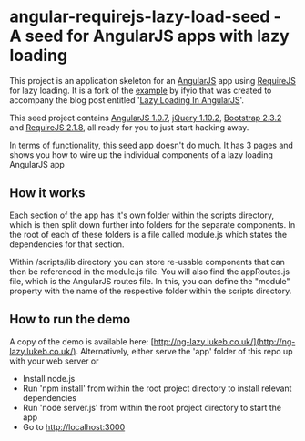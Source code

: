 angular-requirejs-lazy-load-seed - A seed for AngularJS apps with lazy loading
=====================================
This project is an application skeleton for an [AngularJS](http://angularjs.org/) app using [RequireJS](http://requirejs.org/) for lazy loading. It is a fork of the [example](https://github.com/ifyio/angularjs-lazy-loading-with-requirejs) by ifyio that was created to accompany the blog post entitled '[Lazy Loading In AngularJS](http://ify.io/lazy-loading-in-angularjs/)'.

This seed project contains [AngularJS 1.0.7](http://angularjs.org/), [jQuery 1.10.2](http://jquery.com/), [Bootstrap 2.3.2](http://twitter.github.com/bootstrap/) and [RequireJS 2.1.8](http://requirejs.org/), all ready for you to just start hacking away.

In terms of functionality, this seed app doesn't do much. It has 3 pages and shows you how to wire up the individual components of a lazy loading AngularJS app

## How it works
Each section of the app has it's own folder within the scripts directory, which is then split down further into folders for the separate components. In the root of each of these folders is a file called module.js which states the dependencies for that section.

Within /scripts/lib directory you can store re-usable components that can then be referenced in the module.js file. You will also find the appRoutes.js file, which is the AngularJS routes file. In this, you can define the "module" property with the name of the respective folder within the scripts directory.

## How to run the demo

A copy of the demo is available here: [http://ng-lazy.lukeb.co.uk/](http://ng-lazy.lukeb.co.uk/). Alternatively, either serve the 'app' folder of this repo up with your web server or

* Install node.js
* Run 'npm install' from within the root project directory to install relevant dependencies
* Run 'node server.js' from within the root project directory to start the app
* Go to [http://localhost:3000](http://localhost:3000)
